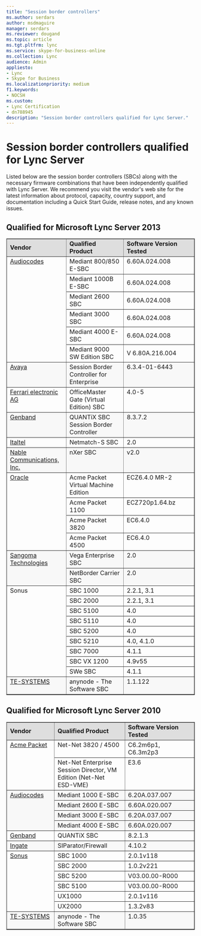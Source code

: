 ```yaml
---
title: "Session border controllers"
ms.author: serdars
author: msdmaguire
manager: serdars
ms.reviewer: dougand
ms.topic: article
ms.tgt.pltfrm: lync
ms.service: skype-for-business-online
ms.collection: Lync
audience: Admin
appliesto:
- Lync
- Skype for Business 
ms.localizationpriority: medium
f1.keywords:
- NOCSH
ms.custom:
- Lync Certification
- dn788945
description: "Session border controllers qualified for Lync Server."
---
```


# Session border controllers qualified for Lync Server

Listed below are the session border controllers (SBCs) along with the necessary firmware combinations that have been independently qualified with Lync Server. We recommend you visit the vendor's web site for the latest information about protocol, capacity, country support, and documentation including a Quick Start Guide, release notes, and any known issues.

## Qualified for Microsoft Lync Server 2013
<table border="1" cellpadding="5" cellspacing="" class="grid" width="100%">
	<tr bgcolor="#DEDEDE">
		<td width="200px"><strong>Vendor</strong></td>
		<td width="344px"><strong>Qualified Product</strong></td>
		<td width="396px"><strong>Software Version Tested</strong></td>
	</tr>
	<tr align="left" valign="top">
		<td rowspan="6"><a href="https://www.audiocodes.com/">Audiocodes</a></td>
		<td>Mediant 800/850 E-SBC</td>
		<td>6.60A.024.008</td>
	</tr>
	<tr>
		<td>Mediant 1000B E-SBC</td>
		<td>6.60A.024.008</td>
	</tr>
	<tr>
		<td>Mediant 2600 SBC</td>
		<td>6.60A.024.008</td>
	</tr>
	<tr>
		<td>Mediant 3000 SBC</td>
		<td>6.60A.024.008</td>
	</tr>
	<tr>
		<td>Mediant 4000 E-SBC</td>
		<td>6.60A.024.008</td>
	</tr>
	<tr>
		<td>Mediant 9000 SW Edition SBC</td>
		<td>V 6.80A.216.004</td>
	</tr>
	<tr align="left" bgcolor="#F8F8F8" valign="top">
		<td><a href="http://www.avaya.com/usa/product/avaya-session-border-controller-for-enterprise/">Avaya</a></td>
		<td>Session Border Controller for Enterprise</td>
		<td>6.3.4-01-6443</td>
	</tr>
	<tr align="left" valign="top">
		<td><a href="http://www.mediagateway.de/en/lync-2013.html">Ferrari electronic AG</a></td>
		<td>OfficeMaster Gate (Virtual Edition) SBC</td>
		<td>4.0-5</td>
	</tr>
	<tr align="left" bgcolor="#F8F8F8" valign="top">
		<td><a href="http://www.genband.com/products/quantix/session-border-controller">Genband</a></td>
		<td>QUANTiX SBC Session Border Controller</td>
		<td>8.3.7.2</td>
	</tr>
	<tr align="left" valign="top">
		<td><a href="http://www.italtel.it/en/">Italtel</a></td>
		<td>Netmatch-S SBC</td>
		<td>2.0</td>
	</tr>
	<tr align="left" bgcolor="#F8F8F8" valign="top">
		<td><a href="http://www.nablecomm.com/eng/solution/sbc.php">Nable Communications, Inc.</a></td>
		<td>nXer SBC</td>
		<td>v2.0</td>
	</tr>
	<tr align="left" valign="top">
		<td rowspan="4"><a href="http://www.oracle.com/us/products/applications/communications/acme-packet-1100/index.html">Oracle</a></td>
		<td>Acme Packet Virtual Machine Edition</td>
		<td>ECZ6.4.0 MR-2</td>
	</tr>
	<tr align="left" valign="top">
		<td>Acme Packet 1100</td>
		<td>ECZ720p1.64.bz</td>
	</tr>
	<tr align="left" valign="top">
		<td>Acme Packet 3820</td>
		<td>EC6.4.0</td>
	</tr>
	<tr align="left" valign="top">
		<td>Acme Packet 4500</td>
		<td>EC6.4.0</td>
	</tr>
	<tr align="left" bgcolor="#F8F8F8" valign="top">
		<td rowspan="2"><a href="https://www.sangoma.com/">Sangoma Technologies</a></td>
		<td>Vega Enterprise SBC</td>
		<td>2.0</td>
	</tr>
	<tr align="left" bgcolor="#F8F8F8" valign="top">
		<td>NetBorder Carrier SBC</td>
		<td>2.0</td>
	</tr>
	<tr align="left" valign="top">
		<td rowspan="9">Sonus</td>
		<td>SBC 1000</td>
		<td>2.2.1, 3.1</td>
	</tr>
	<tr align="left" valign="top">
		<td>SBC 2000</td>
		<td>2.2.1, 3.1</td>
	</tr>
	<tr align="left" valign="top">
		<td>SBC 5100</td>
		<td>4.0</td>
	</tr>
	<tr align="left" valign="top">
		<td>SBC 5110</td>
		<td>4.0</td>
	</tr>
	<tr align="left" valign="top">
		<td>SBC 5200</td>
		<td>4.0</td>
	</tr>
	<tr align="left" valign="top">
		<td>SBC 5210</td>
		<td>4.0, 4.1.0</td>
	</tr>
	<tr align="left" valign="top">
		<td>SBC 7000</td>
		<td>4.1.1</td>
	</tr>
	<tr align="left" valign="top">
		<td>SBC VX 1200</td>
		<td>4.9v55</td>
	</tr>
	<tr align="left" valign="top">
		<td>SWe SBC</td>
		<td>4.1.1</td>
	</tr>
	<tr align="left" bgcolor="#F8F8F8" valign="top">
		<td><a href="https://www.anynode.de/">TE-SYSTEMS</a></td>
		<td>anynode - The Software SBC</td>
		<td>1.1.122</td>
	</tr>
</table>


## Qualified for Microsoft Lync Server 2010

<table border="1" cellpadding="5" cellspacing="" class="grid" width="100%">
	<tr bgcolor="#DEDEDE">
		<td width="200px"><strong>Vendor</strong></td>
		<td><strong>Qualified Product</strong></td>
		<td><strong>Software Version Tested</strong></td>
	</tr>
	<tr align="left" valign="top">
		<td rowspan="2"><a href="http://www.oracle.com/us/corporate/acquisitions/acmepacket/index.html?origref=http://www.acmepacket.com/">Acme Packet</a></td>
		<td>Net-Net 3820 / 4500</td>
		<td>C6.2m6p1, C6.3m2p3</td>
	</tr>
	<tr align="left" valign="top">
		<td>Net-Net Enterprise Session Director, VM Edition (Net-Net ESD-VME)</td>
		<td>E3.6</td>
	</tr>
	<tr align="left" bgcolor="#F8F8F8" valign="top">
		<td rowspan="4"><a href="https://www.audiocodes.com/solutions/microsoft/lync-sbc">Audiocodes</a></td>
		<td width="344px">Mediant 1000 E-SBC</td>
		<td width="396px">6.20A.037.007</td>
	</tr>
	<tr bgcolor="#F8F8F8">
		<td>Mediant 2600 E-SBC</td>
		<td>6.60A.020.007</td>
	</tr>
	<tr bgcolor="#F8F8F8">
		<td>Mediant 3000 E-SBC</td>
		<td>6.20A.037.007</td>
	</tr>
	<tr bgcolor="#F8F8F8">
		<td>Mediant 4000 E-SBC</td>
		<td>6.60A.020.007</td>
	</tr>
	<tr align="left" valign="top">
		<td><a href="http://www.genband.com/solutions/smart-session/sip-trunking/microsoft-lync-interoperability">Genband</a></td>
		<td width="344px">QUANTiX SBC</td>
		<td width="396px">8.2.1.3</td>
	</tr>
	<tr align="left" bgcolor="#F8F8F8" valign="top">
		<td><a href="http://www.ingate.com/lync.php">Ingate</a></td>
		<td width="344px">SIParator/Firewall</td>
		<td width="396px">4.10.2</td>
	</tr>
	<tr align="left" valign="top">
		<td rowspan="6"><a href="https://ribboncommunications.com/">Sonus</a></td>
		<td width="344px">SBC 1000</td>
		<td width="396px">2.0.1v118</td>
	</tr>
	<tr align="left">
		<td width="344px">SBC 2000</td>
		<td width="396px">1.0.2v221</td>
	</tr>
	<tr align="left">
		<td width="344px">SBC 5200</td>
		<td width="396px">V03.00.00-R000</td>
	</tr>
	<tr align="left">
		<td>SBC 5100</td>
		<td>V03.00.00-R000</td>
	</tr>
	<tr align="left" valign="top">
		<td width="344px">UX1000</td>
		<td width="396px">2.0.1v116</td>
	</tr>
	<tr>
		<td>UX2000</td>
		<td>1.3.2v83</td>
	</tr>
	<tr align="left" bgcolor="#F8F8F8" valign="top">
		<td><a href="https://www.anynode.de/">TE-SYSTEMS</a></td>
		<td width="344px">anynode - The Software SBC</td>
		<td width="396px">1.0.35</td>
	</tr>
</table>


